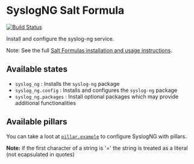 # SyslogNG Salt Formula

[![Build Status](https://travis-ci.org/saltstack-formulas/syslog-ng-formula.svg?branch=master)](https://travis-ci.org/saltstack-formulas/syslog-ng-formula)

Install and configure the syslog-ng service.

Note: See the full [Salt Formulas installation and usage instructions](http://docs.saltstack.com/en/latest/topics/development/conventions/formulas.html).

## Available states

* `syslog_ng` : Installs the `syslog-ng` package
* `syslog_ng.config` : Installs and configures the `syslog-ng` package
* `syslog_ng.packages` : Install optional packages which may provide additional functionalities

## Available pillars

You can take a loot at [`pillar.example`](https://github.com/saltstack-formulas/syslog-ng-formula/blob/master/pillar.example) to configure SyslogNG with pillars.

**Note:** if the first character of a string is '=' the string is treated as a literal (not ecapsulated in quotes)
